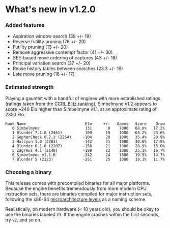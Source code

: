 # What's new in v1.2.0

### Added features
- Aspiration window search (39 +/- 19)
- Reverse futility pruning (78 +/- 20)
- Futility pruning (13 +/- 20)
- Remove aggressive contempt factor (41 +/- 30)
- SEE-based move ordering of captures (43 +/- 18)
- Principal variation search (37 +/- 20)
- Reuse history tables between searches (23.3 +/- 19)
- Late move pruning (18 +/- 17)

### Estimated strength
Playing a gauntlet with a handful of engines with more established ratings
(ratings taken from the [CCRL Blitz ranking](https://www.computerchess.org.uk/ccrl/404/)), Simbelmyne v1.2 appears to score
~240 Elo higher than Simbelmyne v1.1, at an approximate rating of 2350 Elo.

```
Rank Name                          Elo     +/-   Games   Score    Draw 
   0 Simbelmyne                    131       8    7000   68.0%   17.2% 
   1 Blunder 7.1.0 (2461)          109      19    1000   65.2%   23.6% 
   2 GopherCheck 0.2.3 (2254)     -104      20    1000   35.4%   20.9% 
   3 Halcyon 1.0 (2203)           -142      21    1000   30.6%   17.8% 
   4 Blunder 6.1.0 (2207)         -156      21    1000   28.9%   15.0% 
   5 Zagreus 4.1 (2140)           -189      22    1000   25.1%   16.7% 
   6 Simbelmyne v1.1.0            -242      24    1000   19.9%   14.7% 
   7 Blunder 5 (2123)             -251      25    1000   19.1%   11.7% 
```

### Choosing a binary
This release comes with precompiled binaries for all major platforms. Because
the engine benefits tremendously from more modern CPU instruction sets, there 
are binaries compiled for major instruction sets, following the x86-64 
[microarchitecture levels](https://en.wikipedia.org/wiki/X86-64#Microarchitecture_levels) 
as a naming scheme. 

Realistically, on modern hardware (< 10 years old), you should be okay to use the 
binaries labeled `V3`. If the engine crashes within the first seconds,  try `V2`, 
and so on.
